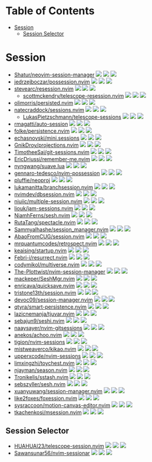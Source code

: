 # Table of Contents

<!-- toc -->

- [Session](#session)
  * [Session Selector](#session-selector)

<!-- tocstop -->

# Session

- [Shatur/neovim-session-manager](https://github.com/Shatur/neovim-session-manager) ![](https://img.shields.io/github/stars/Shatur/neovim-session-manager) ![](https://img.shields.io/github/last-commit/Shatur/neovim-session-manager) ![](https://img.shields.io/github/commit-activity/y/Shatur/neovim-session-manager)
- [jedrzejboczar/possession.nvim](https://github.com/jedrzejboczar/possession.nvim) ![](https://img.shields.io/github/stars/jedrzejboczar/possession.nvim) ![](https://img.shields.io/github/last-commit/jedrzejboczar/possession.nvim) ![](https://img.shields.io/github/commit-activity/y/jedrzejboczar/possession.nvim)
- [stevearc/resession.nvim](https://github.com/stevearc/resession.nvim) ![](https://img.shields.io/github/stars/stevearc/resession.nvim) ![](https://img.shields.io/github/last-commit/stevearc/resession.nvim) ![](https://img.shields.io/github/commit-activity/y/stevearc/resession.nvim)
  - [scottmckendry/telescope-resession.nvim](https://github.com/scottmckendry/telescope-resession.nvim) ![](https://img.shields.io/github/stars/scottmckendry/telescope-resession.nvim) ![](https://img.shields.io/github/last-commit/scottmckendry/telescope-resession.nvim) ![](https://img.shields.io/github/commit-activity/y/scottmckendry/telescope-resession.nvim)
- [olimorris/persisted.nvim](https://github.com/olimorris/persisted.nvim) ![](https://img.shields.io/github/stars/olimorris/persisted.nvim) ![](https://img.shields.io/github/last-commit/olimorris/persisted.nvim) ![](https://img.shields.io/github/commit-activity/y/olimorris/persisted.nvim)
- [natecraddock/sessions.nvim](https://github.com/natecraddock/sessions.nvim) ![](https://img.shields.io/github/stars/natecraddock/sessions.nvim) ![](https://img.shields.io/github/last-commit/natecraddock/sessions.nvim) ![](https://img.shields.io/github/commit-activity/y/natecraddock/sessions.nvim)
  - [LukasPietzschmann/telescope-sessions](https://github.com/LukasPietzschmann/telescope-sessions) ![](https://img.shields.io/github/stars/LukasPietzschmann/telescope-sessions) ![](https://img.shields.io/github/last-commit/LukasPietzschmann/telescope-sessions) ![](https://img.shields.io/github/commit-activity/y/LukasPietzschmann/telescope-sessions)
- [rmagatti/auto-session](https://github.com/rmagatti/auto-session) ![](https://img.shields.io/github/stars/rmagatti/auto-session) ![](https://img.shields.io/github/last-commit/rmagatti/auto-session) ![](https://img.shields.io/github/commit-activity/y/rmagatti/auto-session)
- [folke/persistence.nvim](https://github.com/folke/persistence.nvim) ![](https://img.shields.io/github/stars/folke/persistence.nvim) ![](https://img.shields.io/github/last-commit/folke/persistence.nvim) ![](https://img.shields.io/github/commit-activity/y/folke/persistence.nvim)
- [echasnovski/mini.sessions](https://github.com/echasnovski/mini.sessions) ![](https://img.shields.io/github/stars/echasnovski/mini.sessions) ![](https://img.shields.io/github/last-commit/echasnovski/mini.sessions) ![](https://img.shields.io/github/commit-activity/y/echasnovski/mini.sessions)
- [GnikDroy/projections.nvim](https://github.com/GnikDroy/projections.nvim) ![](https://img.shields.io/github/stars/GnikDroy/projections.nvim) ![](https://img.shields.io/github/last-commit/GnikDroy/projections.nvim) ![](https://img.shields.io/github/commit-activity/y/GnikDroy/projections.nvim)
- [TimotheeSai/git-sessions.nvim](https://github.com/TimotheeSai/git-sessions.nvim) ![](https://img.shields.io/github/stars/TimotheeSai/git-sessions.nvim) ![](https://img.shields.io/github/last-commit/TimotheeSai/git-sessions.nvim) ![](https://img.shields.io/github/commit-activity/y/TimotheeSai/git-sessions.nvim)
- [EricDriussi/remember-me.nvim](https://github.com/EricDriussi/remember-me.nvim) ![](https://img.shields.io/github/stars/EricDriussi/remember-me.nvim) ![](https://img.shields.io/github/last-commit/EricDriussi/remember-me.nvim) ![](https://img.shields.io/github/commit-activity/y/EricDriussi/remember-me.nvim)
- [nyngwang/suave.lua](https://github.com/nyngwang/suave.lua) ![](https://img.shields.io/github/stars/nyngwang/suave.lua) ![](https://img.shields.io/github/last-commit/nyngwang/suave.lua) ![](https://img.shields.io/github/commit-activity/y/nyngwang/suave.lua)
- [gennaro-tedesco/nvim-possession](https://github.com/gennaro-tedesco/nvim-possession) ![](https://img.shields.io/github/stars/gennaro-tedesco/nvim-possession) ![](https://img.shields.io/github/last-commit/gennaro-tedesco/nvim-possession) ![](https://img.shields.io/github/commit-activity/y/gennaro-tedesco/nvim-possession)
- [pluffie/neoproj](https://github.com/pluffie/neoproj) ![](https://img.shields.io/github/stars/pluffie/neoproj) ![](https://img.shields.io/github/last-commit/pluffie/neoproj) ![](https://img.shields.io/github/commit-activity/y/pluffie/neoproj)
- [lukamanitta/branchsession.nvim](https://github.com/lukamanitta/branchsession.nvim) ![](https://img.shields.io/github/stars/lukamanitta/branchsession.nvim) ![](https://img.shields.io/github/last-commit/lukamanitta/branchsession.nvim) ![](https://img.shields.io/github/commit-activity/y/lukamanitta/branchsession.nvim)
- [nvimdev/dbsession.nvim](https://github.com/nvimdev/dbsession.nvim) ![](https://img.shields.io/github/stars/nvimdev/dbsession.nvim) ![](https://img.shields.io/github/last-commit/nvimdev/dbsession.nvim) ![](https://img.shields.io/github/commit-activity/y/nvimdev/dbsession.nvim)
- [niuiic/multiple-session.nvim](https://github.com/niuiic/multiple-session.nvim) ![](https://img.shields.io/github/stars/niuiic/multiple-session.nvim) ![](https://img.shields.io/github/last-commit/niuiic/multiple-session.nvim) ![](https://img.shields.io/github/commit-activity/y/niuiic/multiple-session.nvim)
- [liouk/jam-sessions.nvim](https://github.com/liouk/jam-sessions.nvim) ![](https://img.shields.io/github/stars/liouk/jam-sessions.nvim) ![](https://img.shields.io/github/last-commit/liouk/jam-sessions.nvim) ![](https://img.shields.io/github/commit-activity/y/liouk/jam-sessions.nvim)
- [NiamhFerns/sesh.nvim](https://github.com/NiamhFerns/sesh.nvim) ![](https://img.shields.io/github/stars/NiamhFerns/sesh.nvim) ![](https://img.shields.io/github/last-commit/NiamhFerns/sesh.nvim) ![](https://img.shields.io/github/commit-activity/y/NiamhFerns/sesh.nvim)
- [RutaTang/spectacle.nvim](https://github.com/RutaTang/spectacle.nvim) ![](https://img.shields.io/github/stars/RutaTang/spectacle.nvim) ![](https://img.shields.io/github/last-commit/RutaTang/spectacle.nvim) ![](https://img.shields.io/github/commit-activity/y/RutaTang/spectacle.nvim)
- [Sammyalhashe/session_manager.nvim](https://github.com/Sammyalhashe/session_manager.nvim) ![](https://img.shields.io/github/stars/Sammyalhashe/session_manager.nvim) ![](https://img.shields.io/github/last-commit/Sammyalhashe/session_manager.nvim) ![](https://img.shields.io/github/commit-activity/y/Sammyalhashe/session_manager.nvim)
- [AbaoFromCUG/session.nvim](https://github.com/AbaoFromCUG/session.nvim) ![](https://img.shields.io/github/stars/AbaoFromCUG/session.nvim) ![](https://img.shields.io/github/last-commit/AbaoFromCUG/session.nvim) ![](https://img.shields.io/github/commit-activity/y/AbaoFromCUG/session.nvim)
- [mrquantumcodes/retrospect.nvim](https://github.com/mrquantumcodes/retrospect.nvim) ![](https://img.shields.io/github/stars/mrquantumcodes/retrospect.nvim) ![](https://img.shields.io/github/last-commit/mrquantumcodes/retrospect.nvim) ![](https://img.shields.io/github/commit-activity/y/mrquantumcodes/retrospect.nvim)
- [keaising/startup.nvim](https://github.com/keaising/startup.nvim) ![](https://img.shields.io/github/stars/keaising/startup.nvim) ![](https://img.shields.io/github/last-commit/keaising/startup.nvim) ![](https://img.shields.io/github/commit-activity/y/keaising/startup.nvim)
- [Febri-i/resurrect.nvim](https://github.com/Febri-i/resurrect.nvim) ![](https://img.shields.io/github/stars/Febri-i/resurrect.nvim) ![](https://img.shields.io/github/last-commit/Febri-i/resurrect.nvim) ![](https://img.shields.io/github/commit-activity/y/Febri-i/resurrect.nvim)
- [codymikol/multiverse.nvim](https://github.com/codymikol/multiverse.nvim) ![](https://img.shields.io/github/stars/codymikol/multiverse.nvim) ![](https://img.shields.io/github/last-commit/codymikol/multiverse.nvim) ![](https://img.shields.io/github/commit-activity/y/codymikol/multiverse.nvim)
- [The-Plottwist/nvim-session-manager](https://github.com/The-Plottwist/nvim-session-manager) ![](https://img.shields.io/github/stars/The-Plottwist/nvim-session-manager) ![](https://img.shields.io/github/last-commit/The-Plottwist/nvim-session-manager) ![](https://img.shields.io/github/commit-activity/y/The-Plottwist/nvim-session-manager)
- [mackeper/SeshMgr.nvim](https://github.com/mackeper/SeshMgr.nvim) ![](https://img.shields.io/github/stars/mackeper/SeshMgr.nvim) ![](https://img.shields.io/github/last-commit/mackeper/SeshMgr.nvim) ![](https://img.shields.io/github/commit-activity/y/mackeper/SeshMgr.nvim)
- [enricava/quicksave.nvim](https://github.com/enricava/quicksave.nvim) ![](https://img.shields.io/github/stars/enricava/quicksave.nvim) ![](https://img.shields.io/github/last-commit/enricava/quicksave.nvim) ![](https://img.shields.io/github/commit-activity/y/enricava/quicksave.nvim)
- [tristone13th/session.nvim](https://github.com/tristone13th/session.nvim) ![](https://img.shields.io/github/stars/tristone13th/session.nvim) ![](https://img.shields.io/github/last-commit/tristone13th/session.nvim) ![](https://img.shields.io/github/commit-activity/y/tristone13th/session.nvim)
- [devoc09/session-manager.nvim](https://github.com/devoc09/session-manager.nvim) ![](https://img.shields.io/github/stars/devoc09/session-manager.nvim) ![](https://img.shields.io/github/last-commit/devoc09/session-manager.nvim) ![](https://img.shields.io/github/commit-activity/y/devoc09/session-manager.nvim)
- [qtyra/smart-persistence.nvim](https://github.com/qtyra/smart-persistence.nvim) ![](https://img.shields.io/github/stars/qtyra/smart-persistence.nvim) ![](https://img.shields.io/github/last-commit/qtyra/smart-persistence.nvim) ![](https://img.shields.io/github/commit-activity/y/qtyra/smart-persistence.nvim)
- [lazicnemanja/tjuvar.nvim](https://github.com/lazicnemanja/tjuvar.nvim) ![](https://img.shields.io/github/stars/lazicnemanja/tjuvar.nvim) ![](https://img.shields.io/github/last-commit/lazicnemanja/tjuvar.nvim) ![](https://img.shields.io/github/commit-activity/y/lazicnemanja/tjuvar.nvim)
- [sebajun9/seshi.nvim](https://github.com/sebajun9/seshi.nvim) ![](https://img.shields.io/github/stars/sebajun9/seshi.nvim) ![](https://img.shields.io/github/last-commit/sebajun9/seshi.nvim) ![](https://img.shields.io/github/commit-activity/y/sebajun9/seshi.nvim)
- [naaysayer/nvim-gitsessions](https://github.com/naaysayer/nvim-gitsessions) ![](https://img.shields.io/github/stars/naaysayer/nvim-gitsessions) ![](https://img.shields.io/github/last-commit/naaysayer/nvim-gitsessions) ![](https://img.shields.io/github/commit-activity/y/naaysayer/nvim-gitsessions)
- [anekos/achoo.nvim](https://github.com/anekos/achoo.nvim) ![](https://img.shields.io/github/stars/anekos/achoo.nvim) ![](https://img.shields.io/github/last-commit/anekos/achoo.nvim) ![](https://img.shields.io/github/commit-activity/y/anekos/achoo.nvim)
- [tigion/nvim-sessions](https://github.com/tigion/nvim-sessions) ![](https://img.shields.io/github/stars/tigion/nvim-sessions) ![](https://img.shields.io/github/last-commit/tigion/nvim-sessions) ![](https://img.shields.io/github/commit-activity/y/tigion/nvim-sessions)
- [mistweaverco/kikao.nvim](https://github.com/mistweaverco/kikao.nvim) ![](https://img.shields.io/github/stars/mistweaverco/kikao.nvim) ![](https://img.shields.io/github/last-commit/mistweaverco/kikao.nvim) ![](https://img.shields.io/github/commit-activity/y/mistweaverco/kikao.nvim)
- [upperxcode/nvim-sessions](https://github.com/upperxcode/nvim-sessions) ![](https://img.shields.io/github/stars/upperxcode/nvim-sessions) ![](https://img.shields.io/github/last-commit/upperxcode/nvim-sessions) ![](https://img.shields.io/github/commit-activity/y/upperxcode/nvim-sessions)
- [limxingzhi/toychest.nvim](https://github.com/limxingzhi/toychest.nvim) ![](https://img.shields.io/github/stars/limxingzhi/toychest.nvim) ![](https://img.shields.io/github/last-commit/limxingzhi/toychest.nvim) ![](https://img.shields.io/github/commit-activity/y/limxingzhi/toychest.nvim)
- [njayman/season.nvim](https://github.com/njayman/season.nvim) ![](https://img.shields.io/github/stars/njayman/season.nvim) ![](https://img.shields.io/github/last-commit/njayman/season.nvim) ![](https://img.shields.io/github/commit-activity/y/njayman/season.nvim)
- [Tronikelis/sstash.nvim](https://github.com/Tronikelis/sstash.nvim) ![](https://img.shields.io/github/stars/Tronikelis/sstash.nvim) ![](https://img.shields.io/github/last-commit/Tronikelis/sstash.nvim) ![](https://img.shields.io/github/commit-activity/y/Tronikelis/sstash.nvim)
- [sebszyller/sesh.nvim](https://github.com/sebszyller/sesh.nvim) ![](https://img.shields.io/github/stars/sebszyller/sesh.nvim) ![](https://img.shields.io/github/last-commit/sebszyller/sesh.nvim) ![](https://img.shields.io/github/commit-activity/y/sebszyller/sesh.nvim)
- [xuanyuwang/session-manager.nvim](https://github.com/xuanyuwang/session-manager.nvim) ![](https://img.shields.io/github/stars/xuanyuwang/session-manager.nvim) ![](https://img.shields.io/github/last-commit/xuanyuwang/session-manager.nvim) ![](https://img.shields.io/github/commit-activity/y/xuanyuwang/session-manager.nvim)
- [like2foxes/foxession.nvim](https://github.com/like2foxes/foxession.nvim) ![](https://img.shields.io/github/stars/like2foxes/foxession.nvim) ![](https://img.shields.io/github/last-commit/like2foxes/foxession.nvim) ![](https://img.shields.io/github/commit-activity/y/like2foxes/foxession.nvim)
- [sysraccoon/motion-canvas-editor.nvim](https://github.com/sysraccoon/motion-canvas-editor.nvim) ![](https://img.shields.io/github/stars/sysraccoon/motion-canvas-editor.nvim) ![](https://img.shields.io/github/last-commit/sysraccoon/motion-canvas-editor.nvim) ![](https://img.shields.io/github/commit-activity/y/sysraccoon/motion-canvas-editor.nvim)
- [tkachenkosi/msession.nvim](https://github.com/tkachenkosi/msession.nvim) ![](https://img.shields.io/github/stars/tkachenkosi/msession.nvim) ![](https://img.shields.io/github/last-commit/tkachenkosi/msession.nvim) ![](https://img.shields.io/github/commit-activity/y/tkachenkosi/msession.nvim)

## Session Selector

- [HUAHUAI23/telescope-session.nvim](https://github.com/HUAHUAI23/telescope-session.nvim) ![](https://img.shields.io/github/stars/HUAHUAI23/telescope-session.nvim) ![](https://img.shields.io/github/last-commit/HUAHUAI23/telescope-session.nvim) ![](https://img.shields.io/github/commit-activity/y/HUAHUAI23/telescope-session.nvim)
- [Sawansunar56/nvim-sessionar](https://github.com/Sawansunar56/nvim-sessionar) ![](https://img.shields.io/github/stars/Sawansunar56/nvim-sessionar) ![](https://img.shields.io/github/last-commit/Sawansunar56/nvim-sessionar) ![](https://img.shields.io/github/commit-activity/y/Sawansunar56/nvim-sessionar)
